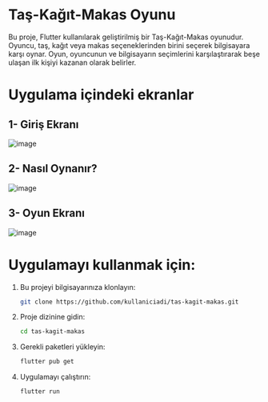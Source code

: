 # Taş-Kağıt-Makas Oyunu
Bu proje, Flutter kullanılarak geliştirilmiş bir Taş-Kağıt-Makas oyunudur. Oyuncu, taş, kağıt veya makas seçeneklerinden birini seçerek bilgisayara karşı oynar. Oyun, oyuncunun ve bilgisayarın seçimlerini karşılaştırarak beşe ulaşan ilk kişiyi kazanan olarak belirler.

# Uygulama içindeki ekranlar

## 1- Giriş Ekranı

![image](https://github.com/nnurrs/tas-kagit-makas-app--Flutter/assets/96475696/0542fb7b-3946-4af1-82a0-48d2c78ad988)


## 2- Nasıl Oynanır? 

![image](https://github.com/nnurrs/tas-kagit-makas-app--Flutter/assets/96475696/97d88044-1dff-4c6c-b82d-41e6725f25a1)


## 3- Oyun Ekranı

![image](https://github.com/nnurrs/tas-kagit-makas-app--Flutter/assets/96475696/9438746d-257f-4bfd-8ab4-3c5deedb2a59)


# Uygulamayı kullanmak için:

1. Bu projeyi bilgisayarınıza klonlayın:
   ```sh
   git clone https://github.com/kullaniciadi/tas-kagit-makas.git

2. Proje dizinine gidin:
   ```sh
   cd tas-kagit-makas
   
3. Gerekli paketleri yükleyin:
   ```sh
   flutter pub get

4. Uygulamayı çalıştırın:
   ```sh
   flutter run
